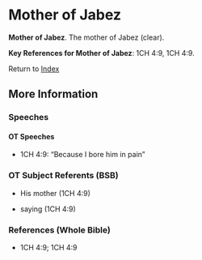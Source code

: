 # Mother of Jabez
**Mother of Jabez**. 
The mother of Jabez (clear). 




**Key References for Mother of Jabez**: 
1CH 4:9, 1CH 4:9. 






Return to [Index](00-Index.md)

## More Information

### Speeches

#### OT Speeches

* 1CH 4:9: “Because I bore him in pain”

### OT Subject Referents (BSB)

* His mother (1CH 4:9)

* saying (1CH 4:9)



### References (Whole Bible)

* 1CH 4:9; 1CH 4:9



